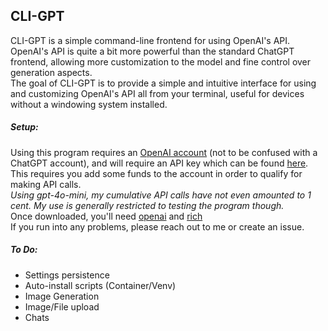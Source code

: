 ## CLI-GPT
CLI-GPT is a simple command-line frontend for using OpenAI's API.  
OpenAI's API is quite a bit more powerful than the standard ChatGPT frontend, allowing more customization to the model and fine control over generation aspects.  
The goal of CLI-GPT is to provide a simple and intuitive interface for using and customizing OpenAI's API all from your terminal, useful for devices without a windowing system installed.
##### Setup:
Using this program requires an [OpenAI account](https://platform.openai.com/) (not to be confused with a ChatGPT account), and will require an API key which can be found [here](https://platform.openai.com/api-keys). This requires you add some funds to the account in order to qualify for making API calls.  
*Using gpt-4o-mini, my cumulative API calls have not even amounted to 1 cent. My use is generally restricted to testing the program though.*  
Once downloaded, you'll need [openai](https://pypi.org/project/openai/) and [rich](https://pypi.org/project/rich/)  
If you run into any problems, please reach out to me or create an issue.
##### To Do:
- Settings persistence
- Auto-install scripts (Container/Venv)
- Image Generation
- Image/File upload
- Chats
